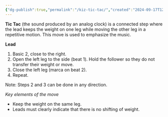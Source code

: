 ```yaml
---
{"dg-publish":true,"permalink":"/kiz-tic-tac/","created":"2024-09-17T12:54:26.952-04:00","updated":"2024-09-17T12:59:22.294-04:00"}
---
```


**Tic Tac** (the sound produced by an analog clock) is a connected step where the lead keeps the weight on one leg while moving the other leg in a repetitive motion. This move is used to emphasize the music.

**Lead**
1. Basic 2, close to the right.
2. Open the left leg to the side (beat 1). Hold the follower so they do not transfer their weight or move.
3. Close the left leg (marca on beat 2).
4. Repeat.

Note: Steps 2 and 3 can be done in any direction.

*Key elements of the move*
- Keep the weight on the same leg.
- Leads must clearly indicate that there is no shifting of weight.